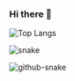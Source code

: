 ### Hi there 👋

![Top Langs](https://github-readme-stats.vercel.app/api/top-langs/?username=BigBaiDog&locale=cn&layout=compact)

![snake](https://cdn.jsdelivr.net/gh/BigBaiDog/BigBaiDog/assets/github-contribution-grid-snake.svg)

<picture>
  <source media="(prefers-color-scheme: dark)" srcset="github-snake-dark.svg" />
  <source media="(prefers-color-scheme: light)" srcset="github-snake.svg" />
  <img alt="github-snake" src="[github-snake.svg](https://raw.githubusercontent.com/BigBaiDog/BigBaiDog/refs/heads/output/github-contribution-grid-snake.svg)" />
</picture>
